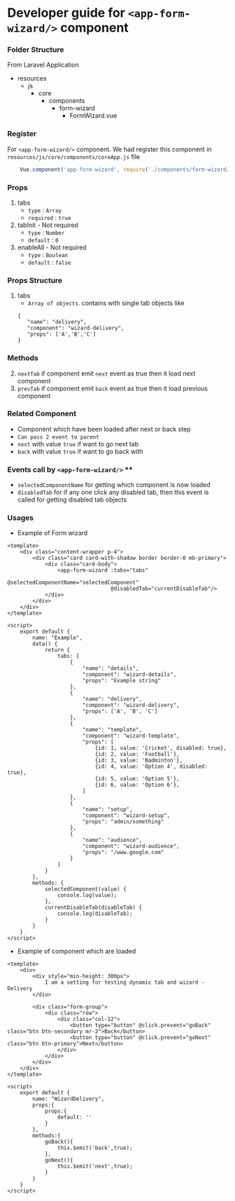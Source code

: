 # Developer guide for `<app-form-wizard/>` component

### Folder Structure

From Laravel Application

- resources
    - js
        - core
            - components
                - form-wizard
                    - FormWizard.vue


### Register
For `<app-form-wizard/>` component. We had register this component in ```resources/js/core/components/coreApp.js``` file

```js
    Vue.component('app-form-wizard', require('./components/form-wizard/FormWizard').default);
```
### Props
1. tabs
    - `type` : `Array`
    - `required` : `true`
2. tabInit - Not required
    - `type` : `Number`
    - `default` : `0`
2. enableAll - Not required
    - `type` : `Boolean`
    - `default` : `false`
    
### Props Structure

1. tabs
    - `Array of objects`. contains with single tab objects
    like
    ```
   {
       "name": "delivery",
       "component": "wizard-delivery",
       "props": ['A','B','C']
   }
   ```

### Methods
2. `nextTab` if component emit `next` event as true then it load next component
3. `prevTab` if component emit `back` event as true then it load previous component

### Related Component
- Component which have been loaded after next or back step
- `Can pass 2 event to parent`
- `next` with value `true` if want to go next tab
- `back` with value `true` if want to go back with

### Events call by `<app-form-wizard/>` **

-   `selectedComponentName` for getting which component is now loaded
-   `disabledTab` for if any one click any disabled tab, then this event is called for getting disabled tab objects

### Usages 
 - Example of Form wizard
```
<template>
    <div class="content-wrapper p-4">
        <div class="card card-with-shadow border border-0 mb-primary">
            <div class="card-body">
                <app-form-wizard :tabs="tabs"
                                 @selectedComponentName="selectedComponent"
                                 @disabledTab="currentDisableTab"/>
            </div>
        </div>
    </div>
</template>

<script>
    export default {
        name: "Example",
        data() {
            return {
                tabs: [
                    {
                        "name": "details",
                        "component": "wizard-details",
                        "props": "Example string"
                    },
                    {
                        "name": "delivery",
                        "component": "wizard-delivery",
                        "props": ['A', 'B', 'C']
                    },
                    {
                        "name": "template",
                        "component": "wizard-template",
                        "props": [
                            {id: 1, value: 'Cricket', disabled: true},
                            {id: 2, value: 'Football'},
                            {id: 3, value: 'Badminton'},
                            {id: 4, value: 'Option 4', disabled: true},
                            {id: 5, value: 'Option 5'},
                            {id: 6, value: 'Option 6'},
                        ]
                    },
                    {
                        "name": "setup",
                        "component": "wizard-setup",
                        "props": "admin/something"
                    },
                    {
                        "name": "audience",
                        "component": "wizard-audience",
                        "props": "/www.google.com"
                    }
                ]
            }
        },
        methods: {
            selectedComponent(value) {
                console.log(value);
            },
            currentDisableTab(disableTab) {
                console.log(disableTab);
            }
        }
    }
</script>

```


 - Example of component which are loaded
 
 
```
<template>
    <div>
        <div style="min-height: 300px">
            I am a setting for testing dynamic tab and wizard - Delivery
        </div>

        <div class="form-group">
            <div class="row">
                <div class="col-12">
                    <button type="button" @click.prevent="goBack" class="btn btn-secondary mr-2">Back</button>
                    <button type="button" @click.prevent="goNext" class="btn btn-primary">Next</button>
                </div>
            </div>
        </div>
    </div>
</template>

<script>
    export default {
        name: "WizardDelivery",
        props:{
            props:{
                default: ''
            }
        },
        methods:{
            goBack(){
                this.$emit('back',true);
            },
            goNext(){
                this.$emit('next',true);
            }
        }
    }
</script>

```
